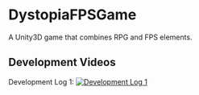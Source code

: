 # DystopiaFPSGame
A Unity3D game that combines RPG and FPS elements.

## Development Videos
Development Log 1:
[![Development Log 1](https://img.youtube.com/vi/GO_xFtzjB2s/0.jpg)](https://www.youtube.com/watch?v=GO_xFtzjB2s)
